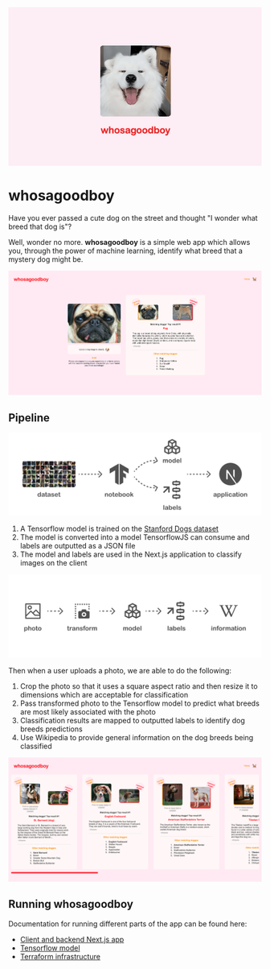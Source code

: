 ![Loading](https://github.com/ryanachten/whosagoodboy/blob/main/docs/wagb_loading.gif?raw=true)

# whosagoodboy

Have you ever passed a cute dog on the street and thought "I wonder what breed that dog is"?

Well, wonder no more. **whosagoodboy** is a simple web app which allows you, through the power of machine learning, identify what breed that a mystery dog might be.

![Upload](https://github.com/ryanachten/whosagoodboy/blob/main/docs/wagb_desktop_upload.png?raw=true)

## Pipeline

![Pipeline](https://github.com/ryanachten/whosagoodboy/blob/main/docs/wagb_pipeline.png?raw=true)

1. A Tensorflow model is trained on the [Stanford Dogs dataset](http://vision.stanford.edu/aditya86/ImageNetDogs/)
2. The model is converted into a model TensorflowJS can consume and labels are outputted as a JSON file
3. The model and labels are used in the Next.js application to classify images on the client

![Upload](https://github.com/ryanachten/whosagoodboy/blob/main/docs/wagb_upload.png?raw=true)

Then when a user uploads a photo, we are able to do the following:

1. Crop the photo so that it uses a square aspect ratio and then resize it to dimensions which are acceptable for classification
2. Pass transformed photo to the Tensorflow model to predict what breeds are most likely associated with the photo
3. Classification results are mapped to outputted labels to identify dog breeds predictions
4. Use Wikipedia to provide general information on the dog breeds being classified

![Gallery](https://github.com/ryanachten/whosagoodboy/blob/main/docs/wagb_desktop_gallery.png?raw=true)

## Running whosagoodboy

Documentation for running different parts of the app can be found here:

- [Client and backend Next.js app ](https://github.com/ryanachten/whosagoodboy/blob/main/app/README.md)
- [Tensorflow model](https://github.com/ryanachten/whosagoodboy/blob/main/model/README.md)
- [Terraform infrastructure](https://github.com/ryanachten/whosagoodboy/blob/main/infra/README.md)
